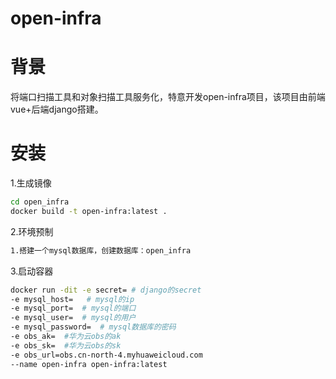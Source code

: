 # open-infra

# 背景

将端口扫描工具和对象扫描工具服务化，特意开发open-infra项目，该项目由前端vue+后端django搭建。

# 安装

1.生成镜像

~~~bash
cd open_infra
docker build -t open-infra:latest .
~~~

2.环境预制

~~~bash
1.搭建一个mysql数据库，创建数据库：open_infra
~~~

3.启动容器

~~~bash
docker run -dit -e secret= # django的secret
-e mysql_host=   # mysql的ip
-e mysql_port=  # mysql的端口 
-e mysql_user=  # mysql的用户
-e mysql_password=  # mysql数据库的密码
-e obs_ak=  #华为云obs的ak
-e obs_sk=  #华为云obs的sk
-e obs_url=obs.cn-north-4.myhuaweicloud.com 
--name open-infra open-infra:latest
~~~

